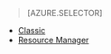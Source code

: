 > [AZURE.SELECTOR]
- [Classic](../articles/virtual-machines/virtual-machines-windows-troubleshoot-deployment-new-vm-classic.md)
- [Resource Manager](../articles/virtual-machines/virtual-machines-windows-troubleshoot-deployment-new-vm-arm.md)
